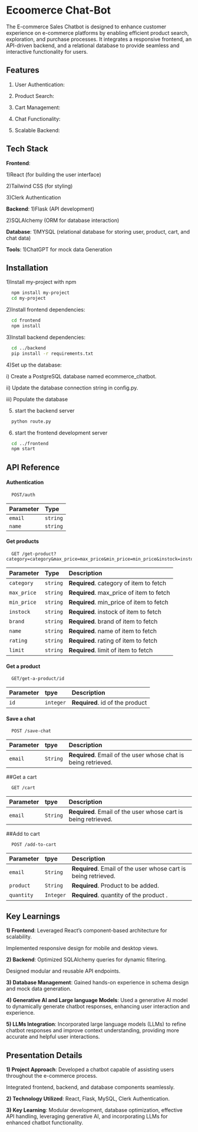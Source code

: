 
# Ecoomerce Chat-Bot
The E-commerce Sales Chatbot is designed to enhance customer experience on e-commerce platforms by enabling efficient product search, exploration, and purchase processes. It integrates a responsive frontend, an API-driven backend, and a relational database to provide seamless and interactive functionality for users.
## Features
1) User Authentication:



2) Product Search:


3) Cart Management:

4) Chat Functionality:

5) Scalable Backend:



## Tech Stack

**Frontend**:

1)React (for building the user interface)

2)Tailwind CSS (for styling)

3)Clerk Authentication

**Backend**:
1)Flask (API development)

2)SQLAlchemy (ORM for database interaction)

**Database**:
1)MYSQL (relational database for storing user, product, cart, and chat data)

**Tools**:
1)ChatGPT for mock data Generation
## Installation

1)Install my-project with npm

```bash
  npm install my-project
  cd my-project
```
2)Install frontend dependencies:

```bash
  cd frontend
  npm install 
``` 
3)Install backend dependencies:

```bash
  cd ../backend
  pip install -r requirements.txt
```
4)Set up the database:

i) Create a PostgreSQL database named ecommerce_chatbot.

ii) Update the database connection string in config.py.

iii) Populate the database

5) start the backend server

```bash
  python route.py
```

6) start the frontend development server
```bash
  cd ../frontend
  npm start
```
## API Reference

#### Authentication

```http
  POST/auth
```

| Parameter | Type     |
| :-------- | :------- | 
| `email` | `string` | 
| `name` | `string`|

#### Get products

```http
  GET /get-product?category=category&max_price=max_price&min_price=min_price&instock=instock&brand=brand&name=name&rating=rating&limit=limit
```

| Parameter | Type     | Description                       |
| :-------- | :------- | :-------------------------------- |
| `category`      | `string` | **Required**. category of item to fetch |
| `max_price`      | `string` | **Required**. max_price of item to fetch |
| `min_price`      | `string` | **Required**. min_price of item to fetch |
| `instock`      | `string` | **Required**. instock of item to fetch |
| `brand`      | `string` | **Required**. brand of item to fetch |
| `name`      | `string` | **Required**. name of item to fetch |
| `rating`      | `string` | **Required**. rating of item to fetch |
| `limit`      | `string` | **Required**. limit of item to fetch |


#### Get a product
```http
  GET/get-a-product/id
```
|Parameter|tpye|Description|
|:--------|:---|:----------|
|`id`|`integer`|**Required**. id of the product|

#### Save a chat
```http
  POST /save-chat
```
|Parameter|tpye|Description|
|:--------|:---|:----------|
|`email`|`String`|**Required**. Email of the user whose chat is being retrieved.|


##Get a cart
```http
  GET /cart
```
|Parameter|tpye|Description|
|:--------|:---|:----------|
|`email`|`String`|**Required**. Email of the user whose cart is being retrieved.|


##Add to  cart
```http
  POST /add-to-cart
```
|Parameter|tpye|Description|
|:--------|:---|:----------|
|`email`|`String`|**Required**. Email of the user whose cart is being retrieved.|
|`product`|`String`|**Required**. Product to be added.|
|`quantity`|`Integer`|**Required**. quantity of the product .|



## Key Learnings
**1) Frontend**:
Leveraged React’s component-based architecture for scalability.

Implemented responsive design for mobile and desktop views.

**2) Backend**:
Optimized SQLAlchemy queries for dynamic filtering.

Designed modular and reusable API endpoints.

**3) Database Management**:
Gained hands-on experience in schema design and mock data generation.

**4) Generative AI and Large language Models**:
Used a generative AI model to dynamically generate chatbot responses, enhancing user interaction and experience.

**5) LLMs Integration**:
Incorporated large language models (LLMs) to refine chatbot responses and improve context understanding, providing more accurate and helpful user interactions.
## Presentation Details

**1) Project Approach**:
Developed a chatbot capable of assisting users throughout the e-commerce process.

Integrated frontend, backend, and database components seamlessly.

**2) Technology Utilized**:
React, Flask, MySQL, Clerk Authentication.

**3) Key Learning**:
Modular development, database optimization, effective API handling, leveraging generative AI, and incorporating LLMs for enhanced chatbot functionality.